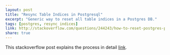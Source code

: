 ```yaml
---
layout: post
title: "Resync Table Indices in Postgresql"
excerpt: "Generic way to reset all table indices in a Postgres DB."
tags: [postgres, resync indices]
link: http://stackoverflow.com/questions/244243/how-to-reset-postgres-primary-key-sequence-when-it-falls-out-of-sync
share: true
---
```


This stackoverflow post explains the process in detail [link](http://stackoverflow.com/questions/244243/how-to-reset-postgres-primary-key-sequence-when-it-falls-out-of-sync).
